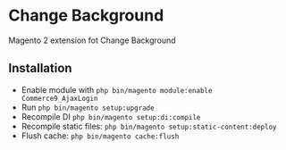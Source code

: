 # Change Background

Magento 2 extension fot Change Background

## Installation

 * Enable module with `php bin/magento module:enable Commerce9_AjaxLogin`
 * Run `php bin/magento setup:upgrade`
 * Recompile DI `php bin/magento setup:di:compile`
 * Recompile static files: `php bin/magento setup:static-content:deploy`
 * Flush cache: `php bin/magento cache:flush`

